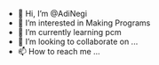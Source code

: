 - 👋 Hi, I’m @AdiNegi
- 👀 I’m interested in Making Programs
- 🌱 I’m currently learning pcm
- 💞️ I’m looking to collaborate on ...
- 📫 How to reach me ...

<!---
AdiNegi/AdiNegi is a ✨ special ✨ repository because its `README.md` (this file) appears on your GitHub profile.
You can click the Preview link to take a look at your changes.
--->
